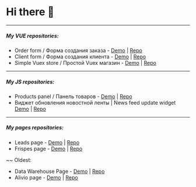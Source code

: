 # Hi there 👋

------------


##### My VUE repositories:


 - Order form / Форма создания заказа - [Demo](https://potatbut.github.io/order-form/#/ "demo")  |  [Repo](https://github.com/potatbut/order-form "Repo") 
 - Client form / Форма создания клиента -  [Demo](https://potatbut.github.io/client-form/)  | [Repo](https://github.com/potatbut/client-form "Repo")  
 - Simple Vuex store / Простой Vuex магазин - [Demo](https://potatbut.github.io/vuexed/#/ "Demo") | [Repo](https://github.com/potatbut/vuexed "Repo") 


------------

##### My JS repositories:
- Products panel / Панель товаров - [Demo](https://potatbut.github.io/products-panel/ "Products panel / Панель товаров") | [Repo](https://github.com/potatbut/products-panel " Products panel / Панель товаров")
- Виджет обновления новостной ленты | News feed update widget [Demo](https://potatbut.github.io/update-widget/dist/ "") | [Repo](https://github.com/potatbut/update-widget "")
------------

##### My pages repositories:
- Leads page - [Demo](https://potatbut.github.io/leads-page/dist/ "Leads") | [Repo](https://github.com/potatbut/leads-page "Leads")
- Frispes page - [Demo](https://vamkavo.000webhostapp.com/ "Frispes") | [Repo](https://github.com/potatbut/Frispes-page "Frispes")

~~ Oldest:
- Data Warehouse Page - [Demo](https://potatbut.github.io/march/dist/index.html "Data Warehouse Page") | [Repo](https://github.com/potatbut/march "Data Warehouse Page")
- Alivio page - [Demo](https://potatbut.github.io/alivio/dist/ "Alivio page") | [Repo](https://github.com/potatbut/alivio "Alivio page")



